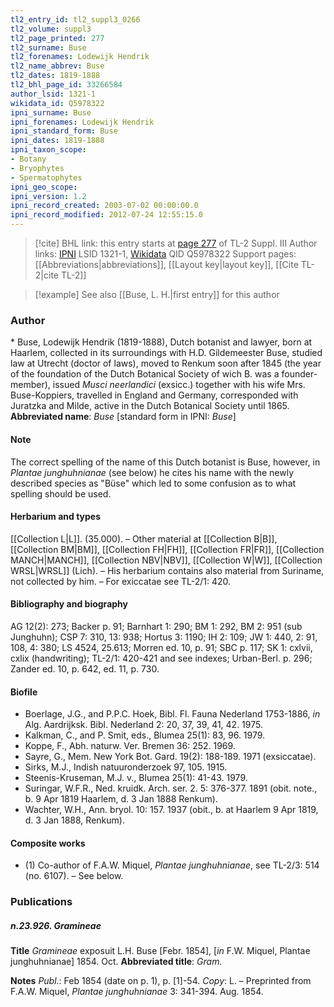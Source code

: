 ```yaml
---
tl2_entry_id: tl2_suppl3_0266
tl2_volume: suppl3
tl2_page_printed: 277
tl2_surname: Buse
tl2_forenames: Lodewijk Hendrik
tl2_name_abbrev: Buse
tl2_dates: 1819-1888
tl2_bhl_page_id: 33266584
author_lsid: 1321-1
wikidata_id: Q5978322
ipni_surname: Buse
ipni_forenames: Lodewijk Hendrik
ipni_standard_form: Buse
ipni_dates: 1819-1888
ipni_taxon_scope: 
- Botany
- Bryophytes
- Spermatophytes
ipni_geo_scope: 
ipni_version: 1.2
ipni_record_created: 2003-07-02 00:00:00.0
ipni_record_modified: 2012-07-24 12:55:15.0
---
```


> [!cite] BHL link: this entry starts at [page 277](https://www.biodiversitylibrary.org/page/33266584) of TL-2 Suppl. III
> Author links: [IPNI](https://www.ipni.org/a/1321-1) LSID 1321-1, [Wikidata](https://www.wikidata.org/wiki/Q5978322) QID Q5978322
> Support pages: [[Abbreviations|abbreviations]], [[Layout key|layout key]], [[Cite TL-2|cite TL-2]]

> [!example] See also [[Buse, L. H.|first entry]] for this author

### Author

\* Buse, Lodewijk Hendrik (1819-1888), Dutch botanist and lawyer, born at Haarlem, collected in its surroundings with H.D. Gildemeester Buse, studied law at Utrecht (doctor of laws), moved to Renkum soon after 1845 (the year of the foundation of the Dutch Botanical Society of wich B. was a founder-member), issued *Musci neerlandici* (exsicc.) together with his wife Mrs. Buse-Koppiers, travelled in England and Germany, corresponded with Juratzka and Milde, active in the Dutch Botanical Society until 1865. 
**Abbreviated name**: *Buse* \[standard form in IPNI: *Buse*\]

#### Note

The correct spelling of the name of this Dutch botanist is Buse, however, in *Plantae junghuhnianae* (see below) he cites his name with the newly described species as "Büse" which led to some confusion as to what spelling should be used.

#### Herbarium and types

[[Collection L|L]]. (35.000). – Other material at [[Collection B|B]], [[Collection BM|BM]], [[Collection FH|FH]], [[Collection FR|FR]], [[Collection MANCH|MANCH]], [[Collection NBV|NBV]], [[Collection W|W]], [[Collection WRSL|WRSL]] (Lich). – His herbarium contains also material from Suriname, not collected by him. – For exiccatae see TL-2/1: 420.

#### Bibliography and biography

AG 12(2): 273; Backer p. 91; Barnhart 1: 290; BM 1: 292, BM 2: 951 (sub Junghuhn); CSP 7: 310, 13: 938; Hortus 3: 1190; IH 2: 109; JW 1: 440, 2: 91, 108, 4: 380; LS 4524, 25.613; Morren ed. 10, p. 91; SBC p. 117; SK 1: cxlvii, cxlix (handwriting); TL-2/1: 420-421 and see indexes; Urban-Berl. p. 296; Zander ed. 10, p. 642, ed. 11, p. 730.

#### Biofile

- Boerlage, J.G., and P.P.C. Hoek, Bibl. Fl. Fauna Nederland 1753-1886, *in* Alg. Aardrijksk. Bibl. Nederland 2: 20, 37, 39, 41, 42. 1975.
- Kalkman, C., and P. Smit, eds., Blumea 25(1): 83, 96. 1979.
- Koppe, F., Abh. naturw. Ver. Bremen 36: 252. 1969.
- Sayre, G., Mem. New York Bot. Gard. 19(2): 188-189. 1971 (exsiccatae).
- Sirks, M.J., Indish natuuronderzoek 97, 105. 1915.
- Steenis-Kruseman, M.J. v., Blumea 25(1): 41-43. 1979.
- Suringar, W.F.R., Ned. kruidk. Arch. ser. 2. 5: 376-377. 1891 (obit. note., b. 9 Apr 1819 Haarlem, d. 3 Jan 1888 Renkum).
- Wachter, W.H., Ann. bryol. 10: 157. 1937 (obit., b. at Haarlem 9 Apr 1819, d. 3 Jan 1888, Renkum).

#### Composite works

- (1) Co-author of F.A.W. Miquel, *Plantae junghuhnianae*, see TL-2/3: 514 (no. 6107). – See below.

### Publications

##### n.23.926. Gramineae

**Title**
*Gramineae* exposuit L.H. Buse \[Febr. 1854\], \[*in* F.W. Miquel, Plantae junghuhnianae\] 1854. Oct.
**Abbreviated title**: *Gram.*

**Notes**
*Publ*.: Feb 1854 (date on p. 1), p. \[1\]-54. *Copy*: L. – Preprinted from F.A.W. Miquel, *Plantae junghuhnianae* 3: 341-394. Aug. 1854.


